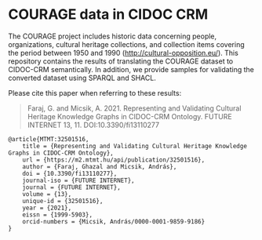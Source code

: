# COURAGE data in CIDOC CRM

The COURAGE project includes historic data concerning people, organizations, cultural heritage collections, and collection items covering the period between 1950 and 1990 (http://cultural-opposition.eu/). This repository contains the results of translating the COURAGE dataset to CIDOC-CRM semantically. In addition, we provide samples for validating the converted dataset using SPARQL and SHACL.

Please cite this paper when referring to these results:
> Faraj, G. and Micsik, A. 2021. Representing and Validating Cultural Heritage Knowledge Graphs in CIDOC-CRM Ontology. FUTURE INTERNET 13, 11. DOI:10.3390/fi13110277

```
@article{MTMT:32501516,
	title = {Representing and Validating Cultural Heritage Knowledge Graphs in CIDOC-CRM Ontology},
	url = {https://m2.mtmt.hu/api/publication/32501516},
	author = {Faraj, Ghazal and Micsik, András},
	doi = {10.3390/fi13110277},
	journal-iso = {FUTURE INTERNET},
	journal = {FUTURE INTERNET},
	volume = {13},
	unique-id = {32501516},
	year = {2021},
	eissn = {1999-5903},
	orcid-numbers = {Micsik, András/0000-0001-9859-9186}
}
```
